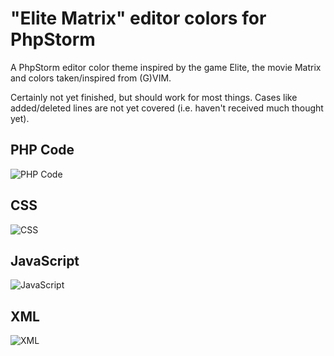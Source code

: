 # "Elite Matrix" editor colors for PhpStorm

A PhpStorm editor color theme inspired by the game Elite, the movie Matrix and colors taken/inspired from (G)VIM.

Certainly not yet finished, but should work for most things. Cases like added/deleted lines are not yet covered (i.e. haven't received much thought yet).

## PHP Code
![PHP Code](http://i.imgur.com/5kpJbWp.png)
## CSS
![CSS](http://i.imgur.com/FTZqxXV.png)
## JavaScript
![JavaScript](http://i.imgur.com/rfwxLqN.png)
## XML
![XML](http://i.imgur.com/iEVdEVb.png)
